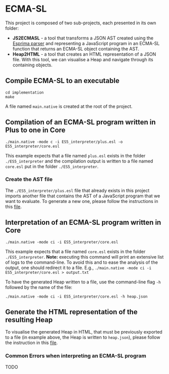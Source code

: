 # ECMA-SL

This project is composed of two sub-projects, each presented in its own folder:

- **JS2ECMASL** - a tool that transforms a JSON AST created using the [Esprima parser](https://esprima.org) and representing a JavaScript program in an ECMA-SL function that returns an ECMA-SL object containing the AST.
- **Heap2HTML** - a tool that creates an HTML representation of a JSON file. With this tool, we can visualise a Heap and navigate through its containing objects.

## Compile ECMA-SL to an executable

```
cd implementation
make
```

A file named `main.native` is created at the root of the project.

## Compilation of an ECMA-SL program written in Plus to one in Core

```
./main.native -mode c -i ES5_interpreter/plus.esl -o ES5_interpreter/core.esl
```

This example expects that a file named `plus.esl` exists in the folder `./ES5_interpreter` and the compilation output is written to a file named `core.esl` put in the folder `./ES5_interpreter`.

### Create the AST file

The `./ES5_interpreter/plus.esl` file that already exists in this project imports another file that contains the AST of a JavaScript program that we want to evaluate.
To generate a new one, please follow the instructions in this [file](./JS2ECMA-SL/README.md).

## Interpretation of an ECMA-SL program written in Core

```
./main.native -mode ci -i ES5_interpreter/core.esl
```

This example expects that a file named `core.esl` exists in the folder `./ES5_interpreter`.
**Note:** executing this command will print an extensive list of logs to the command-line. To avoid this and to ease the analysis of the output, one should redirect it to a file. E.g., `./main.native -mode ci -i ES5_interpreter/core.esl > output.txt`

To have the generated Heap written to a file, use the command-line flag `-h` followed by the name of the file:

```
./main.native -mode ci -i ES5_interpreter/core.esl -h heap.json
```

## Generate the HTML representation of the resulting Heap

To visualise the generated Heap in HTML, that must be previously exported to a file (in example above, the Heap is written to `heap.json`), please follow the instruction in this [file](./Heap2HTML/README.md).

### Common Errors when interpreting an ECMA-SL program

TODO
